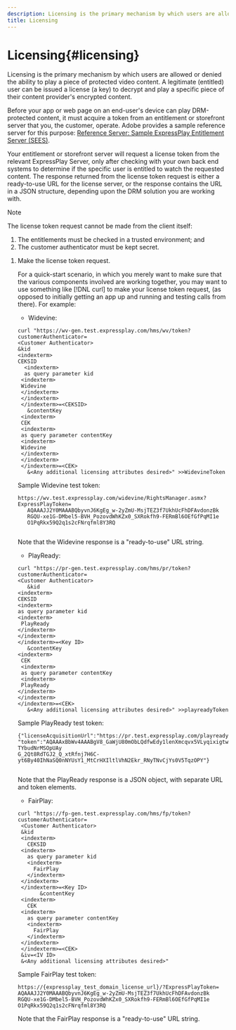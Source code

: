 ```yaml
---
description: Licensing is the primary mechanism by which users are allowed or denied the ability to play a piece of protected video content. A legitimate (entitled) user can be issued a license (a key) to decrypt and play a specific piece of their content provider's encrypted content.
title: Licensing
---
```


# Licensing{#licensing}

Licensing is the primary mechanism by which users are allowed or denied the ability to play a piece of protected video content. A legitimate (entitled) user can be issued a license (a key) to decrypt and play a specific piece of their content provider's encrypted content.

Before your app or web page on an end-user's device can play DRM-protected content, it must acquire a token from an entitlement or storefront server that you, the customer, operate. Adobe provides a sample reference server for this purpose: [Reference Server: Sample ExpressPlay Entitlement Server (SEES)](../../multi-drm-workflows/feature-topics/sees-reference-server.md).

Your entitlement or storefront server will request a license token from the relevant ExpressPlay Server, only after checking with your own back end systems to determine if the specific user is entitled to watch the requested content. The response returned from the license token request is either a ready-to-use URL for the license server, or the response contains the URL in a JSON structure, depending upon the DRM solution you are working with. 

>[!NOTE]
>
>The license token request cannot be made from the client itself:
>1. The entitlements must be checked in a trusted environment; and 
>1. The customer authenticator must be kept secret. 

1. Make the license token request.

   For a quick-start scenario, in which you merely want to make sure that the various components involved are working together, you may want to use something like [!DNL curl] to make your license token request, (as opposed to initially getting an app up and running and testing calls from there). For example:

   * Widevine:     

   ```    
   curl "https://wv-gen.test.expressplay.com/hms/wv/token?customerAuthenticator= 
   <Customer Authenticator> 
   &kid 
   <indexterm>
   CEKSID 
     <indexterm>
     as query parameter kid 
    <indexterm>
    Widevine 
    </indexterm> 
    </indexterm> 
    </indexterm>=<CEKSID> 
      &contentKey 
    <indexterm>
    CEK 
    <indexterm>
    as query parameter contentKey 
    <indexterm>
    Widevine 
    </indexterm> 
    </indexterm> 
    </indexterm>=<CEK> 
      &<Any additional licensing attributes desired>" >>WidevineToken 
   ```

   Sample Widevine test token:     

   ```    
   https://wv.test.expressplay.com/widevine/RightsManager.asmx?ExpressPlayToken= 
      AQAAAJJ2Y0MAAABQbyvnJ6KgEg_w-2yZmU-MsjTEZ3f7UkhUcFhDFAvdonzBk 
      RGQU-xe1G-DMbel5-BVH_PozovdWhKZx0_SXRokfh9-FERmBl6OEfGfPqMI1e 
      O1PqRkx59Q2q1s2cFNrqfml8Y3RQ 
      
   ```    

   Note that the Widevine response is a "ready-to-use" URL string. 
    
    * PlayReady:     

   ```    
   curl "https://pr-gen.test.expressplay.com/hms/pr/token?customerAuthenticator= 
   <Customer Authenticator> 
      &kid 
   <indexterm>
   CEKSID 
   <indexterm>
   as query parameter kid 
   <indexterm>
    PlayReady 
   </indexterm> 
   </indexterm> 
   </indexterm>=<Key ID> 
      &contentKey 
   <indexterm>
    CEK 
    <indexterm>
    as query parameter contentKey 
    <indexterm>
    PlayReady 
   </indexterm> 
   </indexterm> 
   </indexterm>=<CEK> 
      &<Any additional licensing attributes desired>" >>playreadyToken
   ```    

   Sample PlayReady test token:     

   ```    
   {"licenseAcquisitionUrl":"https://pr.test.expressplay.com/playready/RightsManager.asmx", 
   "token":"AQAAAxBbWv4AAABgV8_GaWjU80mObLQdfwEdy1lenXmcqvx5VLyqixigtwXLthzjPxq9QDT-TYbudNrMSOpUAy 
   G_2Qt8RdTGJ2_Q_xtRfnj7H6C-yt6By40IhNaSQ0nNYUsY1_MtCrHXIltlVhN2Ekr_RNyTNvCjYs0V5TqzOPY"} 
      
   ```

   Note that the PlayReady response is a JSON object, with separate URL and token elements. 
    
   * FairPlay:     

   ```    
   curl "https://fp-gen.test.expressplay.com/hms/fp/token?customerAuthenticator= 
    <Customer Authenticator> 
    &kid 
    <indexterm>
      CEKSID 
    <indexterm>
      as query parameter kid 
      <indexterm>
        FairPlay 
      </indexterm> 
    </indexterm> 
    </indexterm>=<Key ID> 
          &contentKey 
    <indexterm>
      CEK 
    <indexterm>
      as query parameter contentKey 
      <indexterm>
        FairPlay 
      </indexterm> 
    </indexterm> 
    </indexterm>=<CEK> 
    &iv=<IV ID> 
    &<Any additional licensing attributes desired>"
   ```

      Sample FairPlay test token:

      ```    
      https://{expressplay_test_domain_license_url}/?ExpressPlayToken= 
      AQAAAJJ2Y0MAAABQbyvnJ6KgEg_w-2yZmU-MsjTEZ3f7UkhUcFhDFAvdonzBk 
      RGQU-xe1G-DMbel5-BVH_PozovdWhKZx0_SXRokfh9-FERmBl6OEfGfPqMI1e 
      O1PqRkx59Q2q1s2cFNrqfml8Y3RQ
      ```

      Note that the FairPlay response is a "ready-to-use" URL string.
